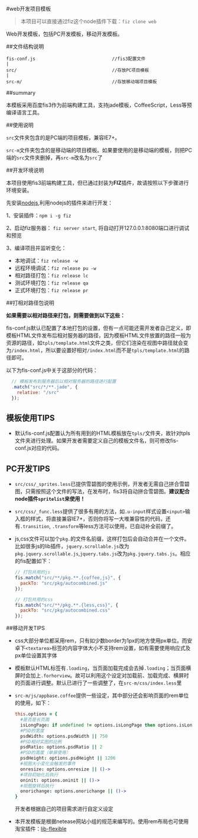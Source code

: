 #web开发项目模板

> 本项目可以直接通过fiz这个node插件下载：`fiz clone web`

Web开发模板，包括PC开发模板，移动开发模板。

##文件结构说明

```
fis-conf.js                             //fis3配置文件
|
src/                                    //存放PC项目模板
|
src-m/                                  //存放移动端项目模板
```

##summary

本模板采用百度fis3作为前端构建工具，支持jade模板，CoffeeScript，Less等预编译语言工具。

##使用说明

`src`文件夹包含的是PC端的项目模板，兼容IE7+。

`src-m`文件夹包含的是移动端的项目模板。如果要使用的是移动端的模板，则把PC端的`src`文件夹删掉，再`src-m`改名为`src`了

##开发环境说明

本项目使用fis3前端构建工具，但已通过封装为**FIZ**插件，故请按照以下步骤进行环境安装。

先安装[nodejs](https://nodejs.org/),利用nodejs的插件来进行开发：

1、安装插件：`npm i -g fiz`

2、启动fiz服务器： `fiz server start`, 将自动打开127.0.0.1:8080端口进行调试和预览

3、编译项目并监听变化：

  * 本地调试：`fiz release -w`
  * 远程环境调试：`fiz release pu -w`
  * 相对路径打包：`fiz release lc`
  * 测试环境打包：`fiz release qa`
  * 正式环境打包：`fiz release pr`

##打相对路径包说明

**如果需要以相对路径来打包，则需要做到以下这些：**

fis-conf.js默认已配置了本地打包的设置，但有一点可能还需开发者自己定义，即模板HTML文件发布后相对服务器的路径，因为模板HTML文件放置的路径一般为资源的路径，如`tpls/template.html`文件之类，但它们渲染在视图中路径就会变为`/index.html`，所以要设置好相对`/index.html`而不是`tpls/template.html`的路径即可。

以下为fis-conf.js中关于这部分的代码：

```javascript
  // 模板发布到服务器后以相对服务器的路径进行配置
  .match("src/*/**.jade", {
    relative: "/src"
  });
```

## 模板使用TIPS

* 默认fis-conf.js配置认为所有用到的HTML模板放在`tpls/`文件夹，故针对tpls文件夹进行处理。如果开发者需要定义自己的模板文件名，则可修改fis-conf.js对应的代码。

## PC开发TIPS

* `src/css/_sprites.less`已提供雪碧图的使用示例，开发者无需自己拼合雪碧图，只需按照这个文件的写法，在发布时，fis3将自动拼合雪碧图。**建议配合node插件`spritelist`来使用！**
* `src/css/_func.less`提供了很多有用的方法，如`.u-input`样式设置`<input>`输入框的样式，将直接兼容IE7+，否则你将写一大堆兼容性的代码，还有`.transition`, `.transform`等less方法可以使用，已自动补全前缀了。
* js,css文件可以加个`pkg.`的文件名前缀，这样打包后会自动合并在一个文件。比如很多js的lib插件，`jquery.scrollable.js`改为`pkg.jquery.scrollable.js`,`jquery.tabs.js`改为`pkg.jquery.tabs.js`。相应的fis配置如下：

  ```js
  // 打包共用的js
  fis.match("src/**/pkg.**.{coffee,js}", {
    packTo: "src/pkg/autocombined.js"
  });

  // 打包共用的css
  fis.match("src/**/pkg.**.{less,css}", {
    packTo: "src/pkg/autocombined.css"
  });
  ```

##移动开发TIPS

* css大部分单位都采用rem，只有如少数border为1px的地方使用px单位。而安卓下`<textarea>`标签的内容字体大小不支持rem设置，如有需要使用响应式及px单位设置其字体
* 模板默认HTML标签有`.loading`，当页面加载完成会去掉`.loading`；当页面横屏时会加上`.forhorview`。故可以利用这个设定对加载前、加载完成、横屏时的页面进行调整。默认已进行了一些调整了，在`src-m/css/index.less`里
* `src-m/js/appbase.coffee`提供一些设定，其中部分还会影响页面的rem单位的使用，如下：

  ```coffeescript
  this.options = {
    #是否是长页面
    isLongPage: if undefined != options.isLongPage then options.isLongPage else true
    #PSD的宽度
    psdWidth: options.psdWidth || 750
    #PSD相对实图的比例
    psdRatio: options.psdRatio || 2
    #PSD的高度（单屏使用）
    psdHeight: options.psdHeight || 1206
    #视图大小变化会触发的事件
    onresize: options.onresize || ()->
    #项目初始化后执行
    oninit: options.oninit || ()->
    #视图旋转后执行
    onorichange: options.onorichange || ()->
  }
  ```

  开发者根据自己的项目需求进行自定义设定
* 本开发模板是根据netease网站小组的规范来编写的。使用rem布局也可使用淘宝插件：[lib-flexible](https://github.com/amfe/lib-flexible)


